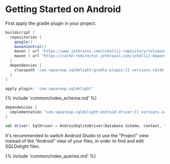 # Getting Started on Android

First apply the gradle plugin in your project.

```groovy
buildscript {
  repositories {
    google()
    mavenCentral()
    maven { url 'https://www.jetbrains.com/intellij-repository/releases' }
    maven { url "https://cache-redirector.jetbrains.com/intellij-dependencies" }
  }
  dependencies {
    classpath 'com.squareup.sqldelight:gradle-plugin:{{ versions.sqldelight }}'
  }
}

apply plugin: 'com.squareup.sqldelight'
```

{% include 'common/index_schema.md' %}

```groovy
dependencies {
  implementation "com.squareup.sqldelight:android-driver:{{ versions.sqldelight }}"
}
```
```kotlin
val driver: SqlDriver = AndroidSqliteDriver(Database.Schema, context, "test.db")
```

It's recommended to switch Android Studio to use the "Project" view instead of the "Android" view of
your files, in order to find and edit SQLDelight files.

{% include 'common/index_queries.md' %}